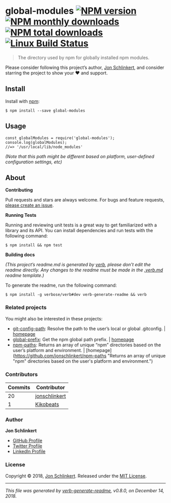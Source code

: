 global-modules [![NPM version](https://img.shields.io/npm/v/global-modules.svg?style=flat)](https://www.npmjs.com/package/global-modules) [![NPM monthly downloads](https://img.shields.io/npm/dm/global-modules.svg?style=flat)](https://npmjs.org/package/global-modules) [![NPM total downloads](https://img.shields.io/npm/dt/global-modules.svg?style=flat)](https://npmjs.org/package/global-modules) [![Linux Build Status](https://img.shields.io/travis/jonschlinkert/global-modules.svg?style=flat&label=Travis)](https://travis-ci.org/jonschlinkert/global-modules)
===============================================================================================================================================================================================================================================================================================================================================================================================================================================================================================================================================================================

> The directory used by npm for globally installed npm modules.

Please consider following this project’s author, [Jon Schlinkert](https://github.com/jonschlinkert), and consider starring the project to show your :heart: and support.

Install
-------

Install with [npm](https://www.npmjs.com/):

    $ npm install --save global-modules

Usage
-----

    const globalModules = require('global-modules');
    console.log(globalModules);
    //=> '/usr/local/lib/node_modules' 

*(Note that this path might be different based on platform, user-defined configuration settings, etc)*

About
-----

**Contributing**

Pull requests and stars are always welcome. For bugs and feature requests, [please create an issue](../../issues/new).

**Running Tests**

Running and reviewing unit tests is a great way to get familiarized with a library and its API. You can install dependencies and run tests with the following command:

    $ npm install && npm test

**Building docs**

*(This project’s readme.md is generated by [verb](https://github.com/verbose/verb-generate-readme), please don’t edit the readme directly. Any changes to the readme must be made in the [.verb.md](.verb.md) readme template.)*

To generate the readme, run the following command:

    $ npm install -g verbose/verb#dev verb-generate-readme && verb

### Related projects

You might also be interested in these projects:

-   [git-config-path](https://www.npmjs.com/package/git-config-path): Resolve the path to the user’s local or global .gitconfig. | [homepage](https://github.com/jonschlinkert/git-config-path "Resolve the path to the user's local or global .gitconfig.")
-   [global-prefix](https://www.npmjs.com/package/global-prefix): Get the npm global path prefix. | [homepage](https://github.com/jonschlinkert/global-prefix "Get the npm global path prefix.")
-   [npm-paths](https://www.npmjs.com/package/npm-paths): Returns an array of unique “npm” directories based on the user’s platform and environment. | [homepage](https://github.com/jonschlinkert/npm-paths "Returns an array of unique "npm" directories based on the user's platform and environment.")

### Contributors

<table><thead><tr class="header"><th><strong>Commits</strong></th><th><strong>Contributor</strong></th></tr></thead><tbody><tr class="odd"><td>20</td><td><a href="https://github.com/jonschlinkert">jonschlinkert</a></td></tr><tr class="even"><td>1</td><td><a href="https://github.com/Kikobeats">Kikobeats</a></td></tr></tbody></table>

### Author

**Jon Schlinkert**

-   [GitHub Profile](https://github.com/jonschlinkert)
-   [Twitter Profile](https://twitter.com/jonschlinkert)
-   [LinkedIn Profile](https://linkedin.com/in/jonschlinkert)

### License

Copyright © 2018, [Jon Schlinkert](https://github.com/jonschlinkert). Released under the [MIT License](LICENSE).

------------------------------------------------------------------------

*This file was generated by [verb-generate-readme](https://github.com/verbose/verb-generate-readme), v0.8.0, on December 14, 2018.*
